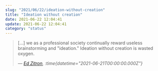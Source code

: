 ```yaml
---
slug: "2021/06/22/ideation-without-creation"
title: "Ideation without creation"
date: 2021-06-22 12:04:41
update: 2021-06-22 12:04:41
category: "status"
---
```


> [...] we as a professional society continually reward useless brainstorming and "ideation." Ideation without creation is wasted oxygen.
>
> <cite>&mdash; [Ed Zitron](https://ez.substack.com/p/the-work-from-home-future-is-destroying), :time{datetime="2021-06-21T00:00:00.000Z"}</cite>
